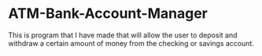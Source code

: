 # ATM-Bank-Account-Manager
This is program that I have made that will allow the user to deposit and withdraw a certain amount of money from the checking or savings account.
